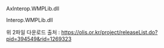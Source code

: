 
AxInterop.WMPLib.dll

Interop.WMPLib.dll

위 2파일 다운로드 출처 :  https://olis.or.kr/project/releaseList.do?pid=394549&rid=1269323
